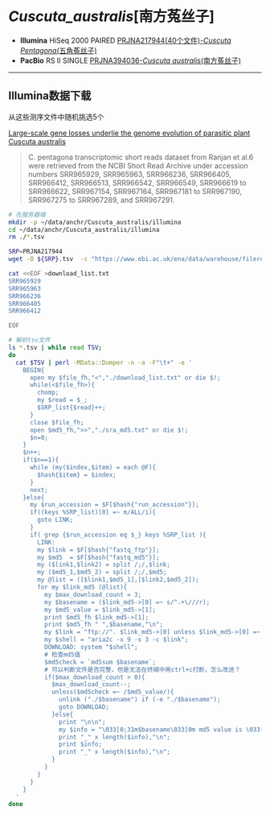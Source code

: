 # *Cuscuta_australis*[南方菟丝子]

+ **Illumina** HiSeq 2000 PAIRED [PRJNA217944(40个文件)-*Cuscuta Pentagona*(五角菟丝子)](https://www.ebi.ac.uk/ena/data/view/PRJNA217944)
+ **PacBio** RS II SINGLE [PRJNA394036-*Cuscuta australis*(南方菟丝子)](https://www.ebi.ac.uk/ena/data/view/PRJNA394036)
---
## Illumina数据下载

从这些测序文件中随机挑选5个

[Large-scale gene losses underlie the genome evolution of parasitic plant Cuscuta australis](https://www.nature.com/articles/s41467-018-04721-8)
> C. pentagona transcriptomic short reads dataset from Ranjan et al.6 were retrieved from the NCBI Short Read Archive under accession numbers SRR965929, SRR965963, SRR966236, SRR966405, SRR966412, SRR966513, SRR966542, SRR966549, SRR966619 to SRR966622, SRR967154, SRR967164, SRR967181 to SRR967190, SRR967275 to SRR967289, and SRR967291.


```bash
# 在服务器端
mkdir -p ~/data/anchr/Cuscuta_australis/illumina
cd ~/data/anchr/Cuscuta_australis/illumina
rm ./*.tsv

SRP=PRJNA217944
wget -O ${SRP}.tsv  -c "https://www.ebi.ac.uk/ena/data/warehouse/filereport?accession=${SRP}&result=read_run&fields=run_accession,scientific_name,instrument_model,fastq_md5,fastq_ftp,sra_ftp&download=txt"

cat <<EOF >download_list.txt
SRR965929
SRR965963
SRR966236
SRR966405
SRR966412

EOF

# 解析tsv文件
ls *.tsv | while read TSV;
do
  cat $TSV | perl -MData::Dumper -n -a -F"\t+" -e '
    BEGIN{
      open my $file_fh,"<","./download_list.txt" or die $!;
      while(<$file_fh>){
        chomp;
        my $read = $_;
        $SRP_list{$read}++;
      }
      close $file_fh;
      open $md5_fh,">>","./sra_md5.txt" or die $!;
      $n=0;
    }
    $n++;
    if($n==1){
      while (my($index,$item) = each @F){
        $hash{$item} = $index;
      }
      next;
    }else{
      my $run_accession = $F[$hash{"run_accession"}];
      if((keys %SRP_list)[0] =~ m/ALL/i){
        goto LINK;
      }
      if( grep {$run_accession eq $_} keys %SRP_list ){
        LINK:
        my $link = $F[$hash{"fastq_ftp"}];
        my $md5  = $F[$hash{"fastq_md5"}];
        my ($link1,$link2) = split /;/,$link;
        my ($md5_1,$md5_2) = split /;/,$md5;
        my @list = ([$link1,$md5_1],[$link2,$md5_2]);
        for my $link_md5 (@list){
          my $max_download_count = 3;
          my $basename = ($link_md5->[0] =~ s/^.+\///r);
          my $md5_value = $link_md5->[1];
          print $md5_fh $link_md5->[1];
          print $md5_fh " ",$basename,"\n";
          my $link = "ftp://". $link_md5->[0] unless $link_md5->[0] =~ m{^ftp://};
          my $shell = "aria2c -x 9 -s 3 -c $link";
          DOWNLOAD: system "$shell";
          # 检查md5值
          $md5check = `md5sum $basename`;
          # 可以判断文件是否完整，但是无法在终端中用ctrl+c打断，怎么改进？
          if($max_download_count > 0){
            $max_download_count--;
            unless($md5check =~ /$md5_value/){
              unlink ("./$basename") if (-e "./$basename");
              goto DOWNLOAD;
            }else{
              print "\n\n";
              my $info = "\033[0;31m$basename\033[0m md5 value is \033[0;32mOK\033[0m\n";
              print "_" x length($info),"\n";
              print $info;
              print "_" x length($info),"\n";
            }
          }
        }
      }
    }
  '
done
